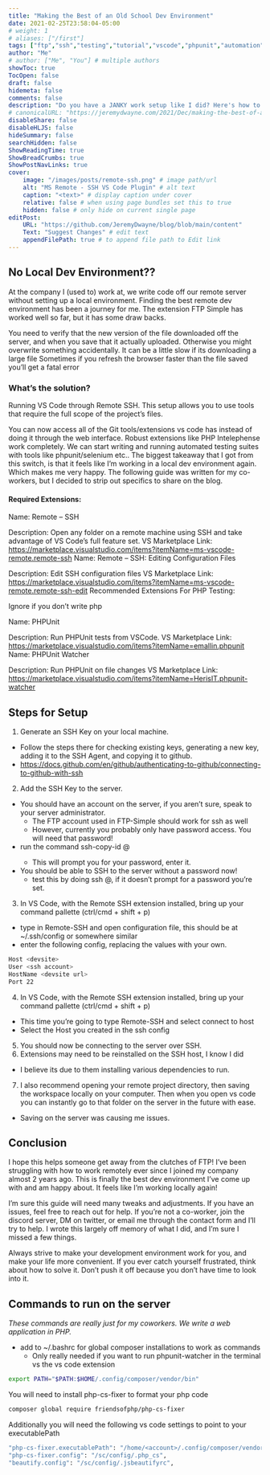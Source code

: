 ```yaml
---
title: "Making the Best of an Old School Dev Environment"
date: 2021-02-25T23:58:04-05:00
# weight: 1
# aliases: ["/first"]
tags: ["ftp","ssh","testing","tutorial","vscode","phpunit","automation","remote-ssh","tdd"]
author: "Me"
# author: ["Me", "You"] # multiple authors
showToc: true
TocOpen: false
draft: false
hidemeta: false
comments: false
description: "Do you have a JANKY work setup like I did? Here's how to configure VS Code to SSH into your remote server you edit files directly on. *gags*"
# canonicalURL: "https://jeremydwayne.com/2021/Dec/making-the-best-of-an-old-school-dev-environment"
disableShare: false
disableHLJS: false
hideSummary: false
searchHidden: false
ShowReadingTime: true
ShowBreadCrumbs: true
ShowPostNavLinks: true
cover:
    image: "/images/posts/remote-ssh.png" # image path/url
    alt: "MS Remote - SSH VS Code Plugin" # alt text
    caption: "<text>" # display caption under cover
    relative: false # when using page bundles set this to true
    hidden: false # only hide on current single page
editPost:
    URL: "https://github.com/JeremyDwayne/blog/blob/main/content"
    Text: "Suggest Changes" # edit text
    appendFilePath: true # to append file path to Edit link
---
```

## No Local Dev Environment??
At the company I (used to) work at, we write code off our remote server without setting up a local environment. Finding the best remote dev environment has been a journey for me. The extension FTP Simple has worked well so far, but it has some draw backs.

You need to verify that the new version of the file downloaded off the server, and when you save that it actually uploaded. Otherwise you might overwrite something accidentally.
It can be a little slow if its downloading a large file
Sometimes if you refresh the browser faster than the file saved you’ll get a fatal error

### What’s the solution?
Running VS Code through Remote SSH. This setup allows you to use tools that require the full scope of the project’s files.

You can now access all of the Git tools/extensions vs code has instead of doing it through the web interface.
Robust extensions like PHP Intelephense work completely.
We can start writing and running automated testing suites with tools like phpunit/selenium
etc..
The biggest takeaway that I got from this switch, is that it feels like I’m working in a local dev environment again. Which makes me very happy. The following guide was written for my co-workers, but I decided to strip out specifics to share on the blog.

#### Required Extensions:

Name: Remote – SSH

Description: Open any folder on a remote machine using SSH and take advantage of VS Code’s full feature set.
VS Marketplace Link: https://marketplace.visualstudio.com/items?itemName=ms-vscode-remote.remote-ssh
Name: Remote – SSH: Editing Configuration Files

Description: Edit SSH configuration files
VS Marketplace Link: https://marketplace.visualstudio.com/items?itemName=ms-vscode-remote.remote-ssh-edit
Recommended Extensions For PHP Testing:

Ignore if you don’t write php

Name: PHPUnit

Description: Run PHPUnit tests from VSCode.
VS Marketplace Link: https://marketplace.visualstudio.com/items?itemName=emallin.phpunit
Name: PHPUnit Watcher

Description: Run PHPUnit on file changes
VS Marketplace Link: https://marketplace.visualstudio.com/items?itemName=HerisIT.phpunit-watcher

## Steps for Setup

1. Generate an SSH Key on your local machine.
  * Follow the steps there for checking existing keys, generating a new key, adding it to the SSH Agent, and copying it to github.
  * https://docs.github.com/en/github/authenticating-to-github/connecting-to-github-with-ssh
2. Add the SSH Key to the server.
  * You should have an account on the server, if you aren’t sure, speak to your server administrator.
    - The FTP account used in FTP-Simple should work for ssh as well
    - However, currently you probably only have password access. You will need that password!
  * run the command ssh-copy-id <accountname>@<devsite url>
    - This will prompt you for your password, enter it.
  * You should be able to SSH to the server without a password now!
    - test this by doing ssh <accountname>@<devsite url>, if it doesn’t prompt for a password you’re set.
3. In VS Code, with the Remote SSH extension installed, bring up your command pallette (ctrl/cmd + shift + p)
  * type in Remote-SSH and open configuration file, this should be at ~/.ssh/config or somewhere similar
  * enter the following config, replacing the values with your own.

```bash
Host <devsite>
User <ssh account>
HostName <devsite url>
Port 22
```
4. In VS Code, with the Remote SSH extension installed, bring up your command pallette (ctrl/cmd + shift + p)
  - This time you’re going to type Remote-SSH and select connect to host
  - Select the Host you created in the ssh config
5. You should now be connecting to the server over SSH.
6. Extensions may need to be reinstalled on the SSH host, I know I did
  - I believe its due to them installing various dependencies to run.
7. I also recommend opening your remote project directory, then saving the workspace locally on your computer. Then when you open vs code you can instantly go to that folder on the server in the future with ease.
  - Saving on the server was causing me issues.

## Conclusion

I hope this helps someone get away from the clutches of FTP! I’ve been struggling with how to work remotely ever since I joined my company almost 2 years ago. This is finally the best dev environment I’ve come up with and am happy about. It feels like I’m working locally again!

I’m sure this guide will need many tweaks and adjustments. If you have an issues, feel free to reach out for help. If you’re not a co-worker, join the discord server, DM on twitter, or email me through the contact form and I’ll try to help. I wrote this largely off memory of what I did, and I’m sure I missed a few things.

Always strive to make your development environment work for you, and make your life more convenient. If you ever catch yourself frustrated, think about how to solve it. Don’t push it off because you don’t have time to look into it.

## Commands to run on the server

_These commands are really just for my coworkers. We write a web application in PHP._

- add to ~/.bashrc for global composer installations to work as commands
  * Only really needed if you want to run phpunit-watcher in the terminal vs the vs code extension

```bash
export PATH="$PATH:$HOME/.config/composer/vendor/bin"
```

You will need to install php-cs-fixer to format your php code

```bash
composer global require friendsofphp/php-cs-fixer
```

Additionally you will need the following vs code settings to point to your executablePath

```bash
"php-cs-fixer.executablePath": "/home/<account>/.config/composer/vendor/bin/php-cs-fixer",
"php-cs-fixer.config": "/sc/config/.php_cs",
"beautify.config": "/sc/config/.jsbeautifyrc",
```
